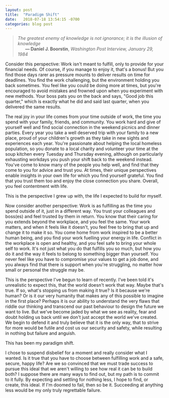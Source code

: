 ```yaml
---
layout: post
title:  "Paradigm Shift"
date:   2018-07-18 13:54:15 -0700
categories: blog post
---
```


>*The greatest enemy of knowledge is not ignorance; it is the illusion of knowledge* 
 <br>&nbsp;&nbsp;&nbsp;&nbsp;&nbsp;&nbsp;__&mdash; Daniel J. Boorstin__, *Washington Post Interview, January 29, 1984* 

Consider this perspective: Work isn't meant to fulfill, only to provide for your financial needs. Of course, if you manage to enjoy it, that's a bonus! But you find those days rarer as pressure mounts to deliver results on time for deadlines. You find the work challenging, but the environment holding you back sometimes. You feel like you could be doing more at times, but you're encouraged to avoid mistakes and frowned upon when you experiment with new methods. Your boss pats you on the back and says, "Good job this quarter," which is exactly what he did and said last quarter, when you delivered the same results.

The real joy in your life comes from your time outside of work, the time you spend with your family, friends, and community. You work hard and give of yourself well and find social connection in the weekend picnics and dinner parties. Every year you take a well deserved trip with your family to a new place, proud of your children's growth as they take in new sights and experiences each year. You're passionate about helping the local homeless population, so you donate to a local charity and volunteer your time at the soup kitchen every Tuesday and Thursday evening, although on particularly exhausting workdays you push your shift back to the weekend instead. You've come to know many of the people you help well, and find that they come to you for advice and trust you. At times, their unique perspectives enable insights in your own life for which you find yourself grateful. You find that you trust them too and enjoy the close connection you share. Overall, you feel contentment with life. 

This is the perspective I grew up with, the life I expected to build for myself.

Now consider another perspective: Work is as fulfilling as the time you spend outside of it, just in a different way. You trust your colleagues and boss(es) and feel trusted by them in return. You know that their caring for you extends beyond the workplace, and you feel the same. Your work matters, and when it feels like it doesn't, you feel free to bring that up and change it to make it so. You come home from work inspired to be a better human being, and you find your work fuelling your energy in life. Conflict in the workplace is open and healthy, and you feel safe to bring your whole self to work. It's not just what you do that fulfills you so much, but how you do it and the way it feels to belong to something bigger than yourself. You never feel like you have to compromise your values to get a job done, and you always find that there is support when you're struggling, no matter how small or personal the struggle may be. 

This is the perspective I've begun to learn of recently. I've been told it's unrealistic to expect this, that the world doesn't work that way. Maybe that's true. If so, what's stopping us from making it true? Is it because we're human? Or is it our very humanity that makes any of this possible to imagine in the first place? Perhaps it is our ability to understand the very flaws that riddle our thinking and transcend our past behaviour to design the future we want to live. But we've become jaded by what we see as reality, fear and doubt holding us back until we don't just accept the world we've created. We begin to defend it and truly believe that it is the only way, that to strive for more would be futile and cost us our security and safety, while resulting in nothing but failure and anguish. 

This has been my paradigm shift. 

I chose to suspend disbelief for a moment and really consider what I wanted. Is it true that you have to choose between fulfilling work and a safe, secure, happy life? Are we so convinced that we must trade success to pursue this ideal that we aren't willing to see how real it can be to build both? I suppose there are many ways to find out, but my path is to commit to it fully. By expecting and settling for nothing less, I hope to find, or create, this ideal. If I'm doomed to fail, then so be it. Succeeding at anything less would be my only truly regrettable failure.





